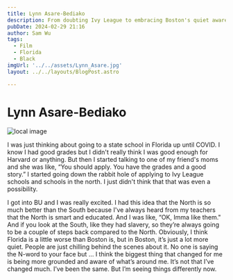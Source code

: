 ```yaml
---
title: Lynn Asare-Bediako
description: From doubting Ivy League to embracing Boston's quiet awareness.
pubDate: 2024-02-29 21:16
author: Sam Wu
tags:
  - Film
  - Florida
  - Black
imgUrl: '../../assets/Lynn_Asare.jpg'
layout: ../../layouts/BlogPost.astro

---
```

# Lynn Asare-Bediako

![local image](../../assets/Lynn_Asare.jpg)

I was just thinking about going to a state school in Florida up until COVID. I know I had good grades but I didn't really think I was good enough for Harvard or anything. But then I started talking to one of my friend's moms and she was like, “You should apply. You have the grades and a good story.” I started going down the rabbit hole of applying to Ivy League schools and schools in the north. I just didn't think that that was even a possibility. 

I got into BU and I was really excited. I had this idea that the North is so much better than the South because I've always heard from my teachers that the North is smart and educated. And I was like, “OK, Imma like them." And if you look at the South, like they had slavery, so they’re always going to be a couple of steps back compared to the North. Obviously, I think Florida is a little worse than Boston is, but in Boston, it’s just a lot more quiet. People are just chilling behind the scenes about it. No one is saying the N-word to your face but … I think the biggest thing that changed for me is being more grounded and aware of what’s around me. It’s not that I’ve changed much. I’ve been the same. But I’m seeing things differently now. 
